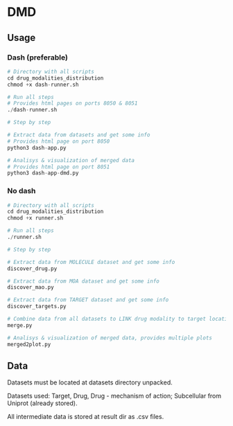 # DMD

## Usage

### Dash (preferable)

```python
# Directory with all scripts
cd drug_modalities_distribution
chmod +x dash-runner.sh

# Run all steps
# Provides html pages on ports 8050 & 8051
./dash-runner.sh 

# Step by step

# Extract data from datasets and get some info
# Provides html page on port 8050
python3 dash-app.py

# Analisys & visualization of merged data
# Provides html page on port 8051
python3 dash-app-dmd.py
```


### No dash

```python
# Directory with all scripts
cd drug_modalities_distribution
chmod +x runner.sh

# Run all steps
./runner.sh 

# Step by step

# Extract data from MOLECULE dataset and get some info
discover_drug.py

# Extract data from MOA dataset and get some info
discover_mao.py

# Extract data from TARGET dataset and get some info
discover_targets.py

# Combine data from all datasets to LINK drug modality to target location
merge.py

# Analisys & visualization of merged data, provides multiple plots
merged2plot.py
```

## Data

Datasets must be located at datasets directory unpacked. 

Datasets used: Target, Drug, Drug - mechanism of action; Subcellular from Uniprot (already stored). 

All intermediate data is stored at result dir as .csv files.


